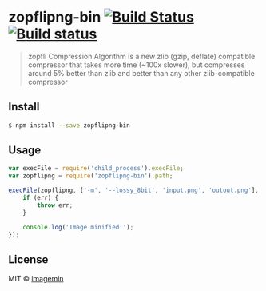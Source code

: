 # zopflipng-bin [![Build Status](http://img.shields.io/travis/imagemin/zopflipng-bin.svg?style=flat)](https://travis-ci.org/imagemin/zopflipng-bin) [![Build status](https://ci.appveyor.com/api/projects/status/wby51t87xij21y34)](https://ci.appveyor.com/project/ShinnosukeWatanabe/zopflipng-bin)

> zopfli Compression Algorithm is a new zlib (gzip, deflate) compatible compressor that takes more time (~100x slower), but compresses around 5% better than zlib and better than any other zlib-compatible compressor


## Install

```sh
$ npm install --save zopflipng-bin
```


## Usage

```js
var execFile = require('child_process').execFile;
var zopflipng = require('zopflipng-bin').path;

execFile(zopflipng, ['-m', '--lossy_8bit', 'input.png', 'outout.png'], function (err) {
	if (err) {
		throw err;
	}

	console.log('Image minified!');
});
```


## License

MIT © [imagemin](https://github.com/imagemin)
